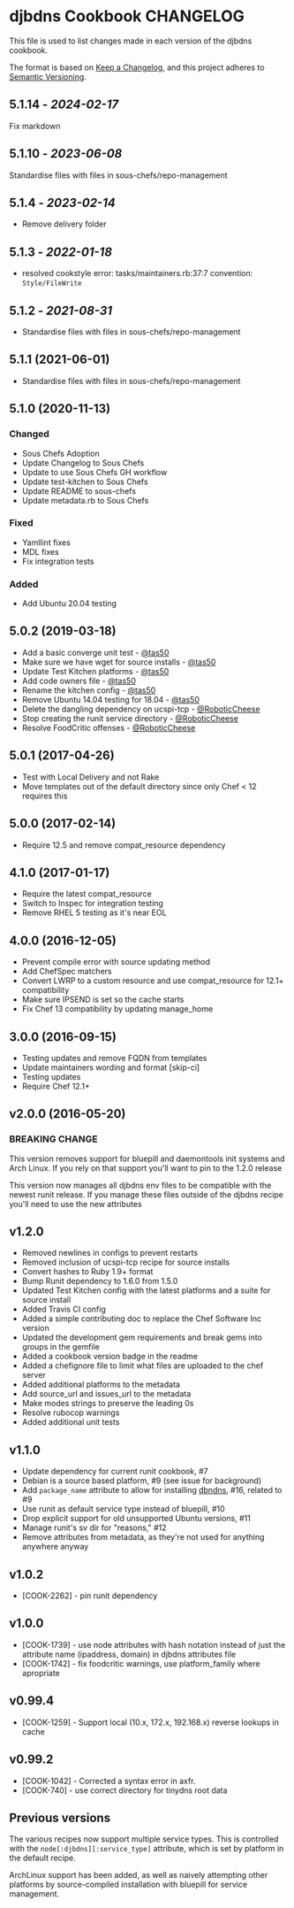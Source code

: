 # djbdns Cookbook CHANGELOG

This file is used to list changes made in each version of the djbdns cookbook.

The format is based on [Keep a Changelog](https://keepachangelog.com/en/1.0.0/),
and this project adheres to [Semantic Versioning](https://semver.org/spec/v2.0.0.html).

## 5.1.14 - *2024-02-17*

Fix markdown

## 5.1.10 - *2023-06-08*

Standardise files with files in sous-chefs/repo-management

## 5.1.4 - *2023-02-14*

* Remove delivery folder

## 5.1.3 - *2022-01-18*

* resolved cookstyle error: tasks/maintainers.rb:37:7 convention: `Style/FileWrite`

## 5.1.2 - *2021-08-31*

* Standardise files with files in sous-chefs/repo-management

## 5.1.1 (2021-06-01)

* Standardise files with files in sous-chefs/repo-management

## 5.1.0 (2020-11-13)

### Changed

* Sous Chefs Adoption
* Update Changelog to Sous Chefs
* Update to use Sous Chefs GH workflow
* Update test-kitchen to Sous Chefs
* Update README to sous-chefs
* Update metadata.rb to Sous Chefs

### Fixed

* Yamllint fixes
* MDL fixes
* Fix integration tests

### Added

* Add Ubuntu 20.04 testing

## 5.0.2 (2019-03-18)

* Add a basic converge unit test - [@tas50](https://github.com/tas50)
* Make sure we have wget for source installs - [@tas50](https://github.com/tas50)
* Update Test Kitchen platforms - [@tas50](https://github.com/tas50)
* Add code owners file - [@tas50](https://github.com/tas50)
* Rename the kitchen config - [@tas50](https://github.com/tas50)
* Remove Ubuntu 14.04 testing for 18.04 - [@tas50](https://github.com/tas50)
* Delete the dangling dependency on ucspi-tcp - [@RoboticCheese](https://github.com/RoboticCheese)
* Stop creating the runit service directory - [@RoboticCheese](https://github.com/RoboticCheese)
* Resolve FoodCritic offenses - [@RoboticCheese](https://github.com/RoboticCheese)

## 5.0.1 (2017-04-26)

* Test with Local Delivery and not Rake
* Move templates out of the default directory since only Chef < 12 requires this

## 5.0.0 (2017-02-14)

* Require 12.5 and remove compat_resource dependency

## 4.1.0 (2017-01-17)

* Require the latest compat_resource
* Switch to Inspec for integration testing
* Remove RHEL 5 testing as it's near EOL

## 4.0.0 (2016-12-05)

* Prevent compile error with source updating method
* Add ChefSpec matchers
* Convert LWRP to a custom resource and use compat_resource for 12.1+ compatibility
* Make sure IPSEND is set so the cache starts
* Fix Chef 13 compatibility by updating manage_home

## 3.0.0 (2016-09-15)

* Testing updates and remove FQDN from templates
* Update maintainers wording and format [skip-ci]
* Testing updates
* Require Chef 12.1+

## v2.0.0 (2016-05-20)

### BREAKING CHANGE

This version removes support for bluepill and daemontools init systems and Arch Linux. If you rely on that support you'll want to pin to the 1.2.0 release

This version now manages all djbdns env files to be compatible with the newest runit release. If you manage these files outside of the djbdns recipe you'll need to use the new attributes

## v1.2.0

* Removed newlines in configs to prevent restarts
* Removed inclusion of ucspi-tcp recipe for source installs
* Convert hashes to Ruby 1.9+ format
* Bump Runit dependency to 1.6.0 from 1.5.0
* Updated Test Kitchen config with the latest platforms and a suite for source install
* Added Travis CI config
* Added a simple contributing doc to replace the Chef Software Inc version
* Updated the development gem requirements and break gems into groups in the gemfile
* Added a cookbook version badge in the readme
* Added a chefignore file to limit what files are uploaded to the chef server
* Added additional platforms to the metadata
* Add source_url and issues_url to the metadata
* Make modes strings to preserve the leading 0s
* Resolve rubocop warnings
* Added additional unit tests

## v1.1.0

* Update dependency for current runit cookbook, #7
* Debian is a source based platform, #9 (see issue for background)
* Add `package_name` attribute to allow for installing [dbndns](http://en.wikipedia.org/wiki/Dbndns), #16, related to #9
* Use runit as default service type instead of bluepill, #10
* Drop explicit support for old unsupported Ubuntu versions, #11
* Manage runit's sv dir for "reasons," #12
* Remove attributes from metadata, as they're not used for anything anywhere anyway

## v1.0.2

* [COOK-2262] - pin runit dependency

## v1.0.0

* [COOK-1739] - use node attributes with hash notation instead of just the attribute name (ipaddress, domain) in djbdns attributes file
* [COOK-1742] - fix foodcritic warnings, use platform_family where apropriate

## v0.99.4

* [COOK-1259] - Support local (10.x, 172.x, 192.168.x) reverse lookups in cache

## v0.99.2

* [COOK-1042] - Corrected a syntax error in axfr.
* [COOK-740] - use correct directory for tinydns root data

## Previous versions

The various recipes now support multiple service types. This is controlled with the `node[:djbdns][:service_type]` attribute, which is set by platform in the default recipe.

ArchLinux support has been added, as well as naively attempting other platforms by source-compiled installation with bluepill for service management.
